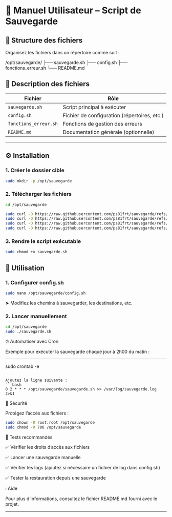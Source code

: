 # 📘 Manuel Utilisateur – Script de Sauvegarde

## 📁 Structure des fichiers

Organisez les fichiers dans un répertoire comme suit :

/opt/sauvegarde/
├── sauvegarde.sh
├── config.sh
├── fonctions_erreur.sh
└── README.md



## 📝 Description des fichiers

| Fichier              | Rôle                                         |
|----------------------|----------------------------------------------|
| `sauvegarde.sh`      | Script principal à exécuter                  |
| `config.sh`          | Fichier de configuration (répertoires, etc.)|
| `fonctions_erreur.sh`| Fonctions de gestion des erreurs            |
| `README.md`          | Documentation générale (optionnelle)        |

---

## ⚙️ Installation

### 1. Créer le dossier cible

```bash
sudo mkdir -p /opt/sauvegarde
```

### 2. Télécharger les fichiers
```bash
cd /opt/sauvegarde

sudo curl -O https://raw.githubusercontent.com/ps81frt/sauvegarde/refs/heads/main/sauvegarde.sh
sudo curl -O https://raw.githubusercontent.com/ps81frt/sauvegarde/refs/heads/main/config.sh
sudo curl -O https://raw.githubusercontent.com/ps81frt/sauvegarde/refs/heads/main/fonctions_erreur.sh
sudo curl -O https://raw.githubusercontent.com/ps81frt/sauvegarde/refs/heads/main/README.md
```

### 3. Rendre le script exécutable

```bash
sudo chmod +x sauvegarde.sh
```

## 🚀 Utilisation

### 1. Configurer config.sh

```bash
sudo nano /opt/sauvegarde/config.sh
```
  ➤ Modifiez les chemins à sauvegarder, les destinations, etc.

### 2. Lancer manuellement
```bash
cd /opt/sauvegarde
sudo ./sauvegarde.sh
```

⏰ Automatiser avec Cron


Exemple pour exécuter la sauvegarde chaque jour à 2h00 du matin :

****
sudo crontab -e
```

Ajoutez la ligne suivante :
```bash
0 2 * * * /opt/sauvegarde/sauvegarde.sh >> /var/log/sauvegarde.log 2>&1
```

🔐 Sécurité

Protégez l’accès aux fichiers :

```bash
sudo chown -R root:root /opt/sauvegarde
sudo chmod -R 700 /opt/sauvegarde
```

🧪 Tests recommandés

✅ Vérifier les droits d’accès aux fichiers

✅ Lancer une sauvegarde manuelle

✅ Vérifier les logs (ajoutez si nécessaire un fichier de log dans config.sh)

✅ Tester la restauration depuis une sauvegarde

ℹ️ Aide

Pour plus d’informations, consultez le fichier README.md fourni avec le projet.


---









